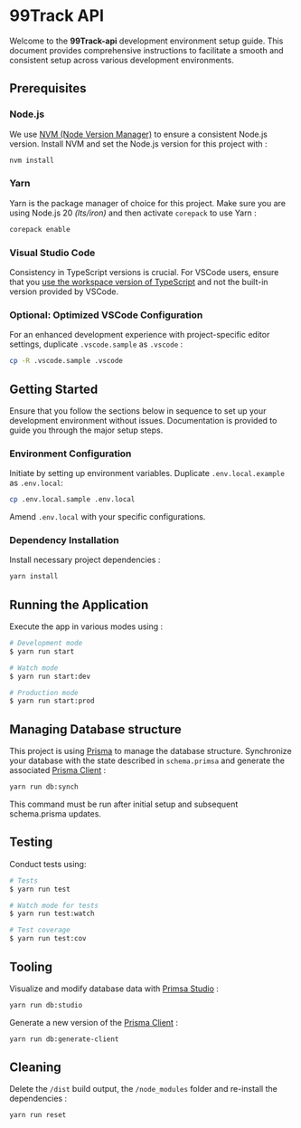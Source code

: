 # 99Track API

Welcome to the **99Track-api** development environment setup guide. This document provides comprehensive instructions to facilitate a smooth and consistent setup across various development environments.

## Prerequisites

### Node.js

We use [NVM (Node Version Manager)](https://github.com/nvm-sh/nvm) to ensure a consistent Node.js version. Install NVM and set the Node.js version for this project with :

```bash
nvm install
```

### Yarn

Yarn is the package manager of choice for this project. Make sure you are using Node.js 20 _(lts/iron)_ and then
activate `corepack` to use Yarn :

```bash
corepack enable
```

### Visual Studio Code

Consistency in TypeScript versions is crucial. For VSCode users, ensure that
you [use the workspace version of TypeScript](https://code.visualstudio.com/docs/typescript/typescript-compiling#_using-the-workspace-version-of-typescript)
and not the built-in version provided by VSCode.

### Optional: Optimized VSCode Configuration

For an enhanced development experience with project-specific editor settings, duplicate `.vscode.sample` as `.vscode` :

```bash
cp -R .vscode.sample .vscode
```

## Getting Started

Ensure that you follow the sections below in sequence to set up your development environment without issues.
Documentation is provided to guide you through the major setup steps.

### Environment Configuration

Initiate by setting up environment variables. Duplicate `.env.local.example` as `.env.local`:

```bash
cp .env.local.sample .env.local
```

Amend `.env.local` with your specific configurations.

### Dependency Installation

Install necessary project dependencies :

```bash
yarn install
```

## Running the Application

Execute the app in various modes using :

```bash
# Development mode
$ yarn run start

# Watch mode
$ yarn run start:dev

# Production mode
$ yarn run start:prod
```

## Managing Database structure

This project is using [Prisma](https://www.prisma.io/) to manage the database structure. Synchronize your database with the state described in `schema.primsa` and generate the associated [Prisma Client](https://www.prisma.io/docs/concepts/components/prisma-client) :

```bash
yarn run db:synch
```

This command must be run after initial setup and subsequent schema.prisma updates.

## Testing

Conduct tests using:

```bash
# Tests
$ yarn run test

# Watch mode for tests
$ yarn run test:watch

# Test coverage
$ yarn run test:cov
```

## Tooling

Visualize and modify database data with [Primsa Studio](https://www.prisma.io/studio) :

```bash
yarn run db:studio
```

Generate a new version of the [Prisma Client](https://www.prisma.io/docs/concepts/components/prisma-client) :

```bash
yarn run db:generate-client
```

## Cleaning

Delete the `/dist` build output, the `/node_modules` folder and re-install the dependencies :

```bash
yarn run reset
```

